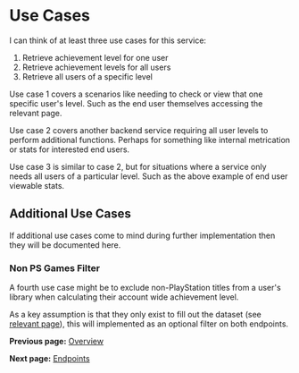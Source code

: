 # Use Cases

I can think of at least three use cases for this service:

1. Retrieve achievement level for one user
2. Retrieve achievement levels for all users
3. Retrieve all users of a specific level

Use case 1 covers a scenarios like needing to check or view that one specific user's level. Such as the end
user themselves accessing the relevant page.

Use case 2 covers another backend service requiring all user levels to perform additional functions. Perhaps
for something like internal metrication or stats for interested end users.

Use case 3 is similar to case 2, but for situations where a service only needs all users of a particular
level. Such as the above example of end user viewable stats.

## Additional Use Cases

If additional use cases come to mind during further implementation then they will be documented here.

### Non PS Games Filter

A fourth use case might be to exclude non-PlayStation titles from a user's library when calculating their
account wide achievement level.

As a key assumption is that they only exist to fill out the dataset (see [relevant page](./key-assumptions.md#non-playstation-games)),
this will implemented as an optional filter on both endpoints.

**Previous page:** [Overview](./overview.md)

**Next page:** [Endpoints](./endpoints.md)